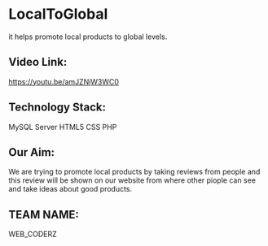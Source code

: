 # LocalToGlobal
it helps promote local products to global levels.
## Video Link:
https://youtu.be/amJZNjW3WC0
## Technology Stack:
MySQL Server
HTML5
CSS
PHP
## Our Aim:
We are trying to promote local products by taking reviews from people and this review will be shown on our website from where other piople can see and take ideas about good products. 
## TEAM NAME:
WEB_CODERZ
